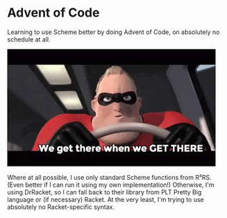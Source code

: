 # Advent of Code

Learning to use Scheme better by doing Advent of Code, on absolutely no schedule at all.

![We'll get there when we get there!](when-we-get-there.gif)

Where at all possible, I use only standard Scheme functions from R⁵RS. (Even better if I can run it using my own implementation!) Otherwise, I'm using DrRacket, so I can fall back to their library from PLT Pretty Big language or (if necessary) Racket. At the very least, I'm trying to use absolutely no Racket-specific syntax.